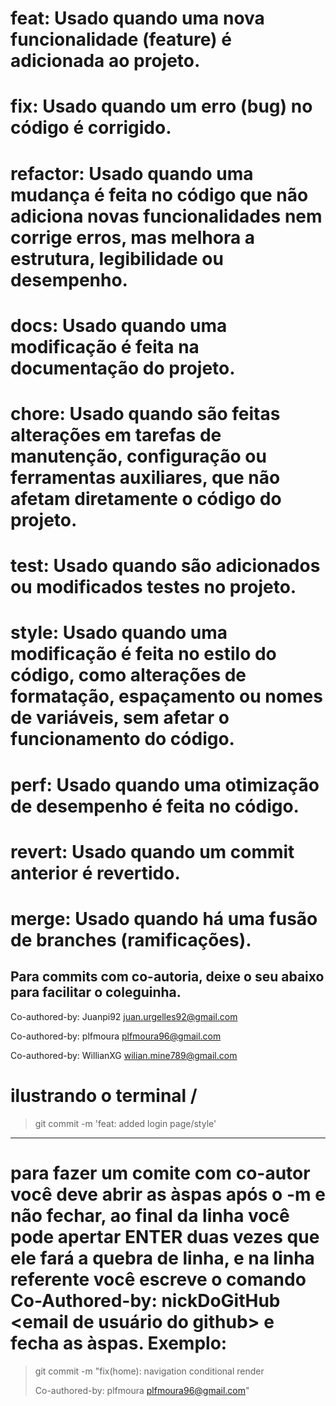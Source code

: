 # feat: Usado quando uma nova funcionalidade (feature) é adicionada ao projeto.

# fix: Usado quando um erro (bug) no código é corrigido.

# refactor: Usado quando uma mudança é feita no código que não adiciona novas funcionalidades nem corrige erros, mas melhora a estrutura, legibilidade ou desempenho.

# docs: Usado quando uma modificação é feita na documentação do projeto.

# chore: Usado quando são feitas alterações em tarefas de manutenção, configuração ou ferramentas auxiliares, que não afetam diretamente o código do projeto.

# test: Usado quando são adicionados ou modificados testes no projeto.

# style: Usado quando uma modificação é feita no estilo do código, como alterações de formatação, espaçamento ou nomes de variáveis, sem afetar o funcionamento do código.

# perf: Usado quando uma otimização de desempenho é feita no código.

# revert: Usado quando um commit anterior é revertido.

# merge: Usado quando há uma fusão de branches (ramificações).


## Para commits com co-autoria, deixe o seu abaixo para facilitar o coleguinha.

Co-authored-by: Juanpi92 <juan.urgelles92@gmail.com>
    
Co-authored-by: plfmoura <plfmoura96@gmail.com>

Co-authored-by: WillianXG <wilian.mine789@gmail.com>

# ilustrando o terminal \/

> git commit -m 'feat: added login page/style'

----------------------------------------------------------
# para fazer um comite com co-autor você deve abrir as àspas após o -m e não fechar, ao final da linha você pode apertar ENTER duas vezes que ele fará a quebra de linha, e na linha referente você escreve o comando Co-Authored-by: nickDoGitHub <email de usuário do github> e fecha as àspas. Exemplo:

> git commit -m "fix(home): navigation conditional render
>
>
> Co-authored-by: plfmoura <plfmoura96@gmail.com>"

